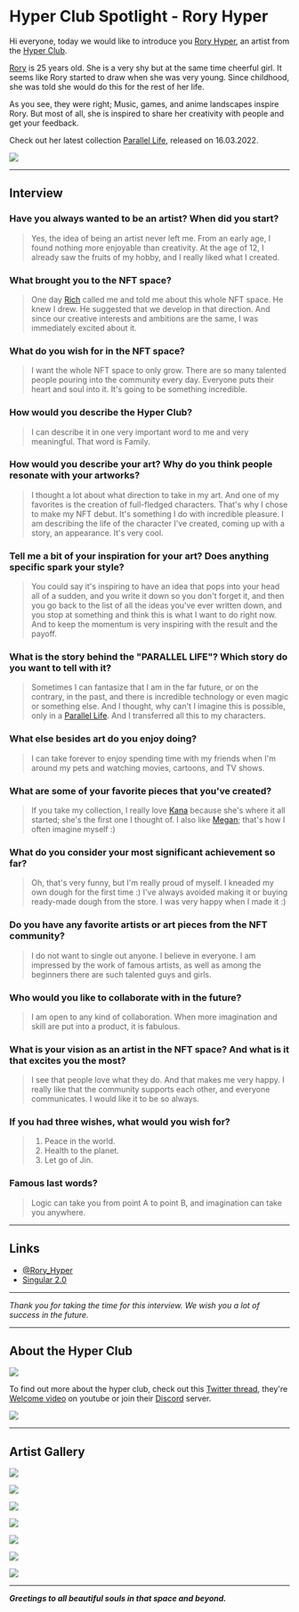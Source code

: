 # Hyper Club Spotlight - Rory Hyper


Hi everyone, today we would like to introduce you [Rory Hyper](https://twitter.com/Rory_Hyper), an artist from the [Hyper Club](https://twitter.com/Hyper_Club_nft).

[Rory](https://twitter.com/Rory_Hyper) is 25 years old. She is a very shy but at the same time cheerful girl. It seems like Rory started to draw when she was very young.
Since childhood, she was told she would do this for the rest of her life. 

As you see, they were right; Music, games, and anime landscapes inspire Rory. But most of all, she is inspired to share her creativity with people and get your feedback.

Check out her latest collection [Parallel Life](https://singular.app/collections/966f06ede0757b8346-PARALLEL_LIFE), released on 16.03.2022. 

![](https://singular.app/_next/image?url=https%3A%2F%2Frmrk.mypinata.cloud%2Fipfs%2Fbafybeibxnuqk5otjp7ielqsmpxnlnltxsnco6ysupls6t2t7jtyeklj73e&w=2048&q=75)


--- 

## Interview

### Have you always wanted to be an artist? When did you start?

> Yes, the idea of being an artist never left me. From an early age, I found nothing more enjoyable than creativity. At the age of 12, I already saw the fruits of my hobby, and I really liked what I created.

  
### What brought you to the NFT space?

> One day [Rich](https://twitter.com/Rich_Valentinoo) called me and told me about this whole NFT space. He knew I drew. He suggested that we develop in that direction. And since our creative interests and ambitions are the same, I was immediately excited about it.

### What do you wish for in the NFT space?

> I want the whole NFT space to only grow. There are so many talented people pouring into the community every day. Everyone puts their heart and soul into it. It's going to be something incredible.

  
### How would you describe the Hyper Club?

> I can describe it in one very important word to me and very meaningful. 
> That word is Family.

### How would you describe your art? Why do you think people resonate with your artworks?

> I thought a lot about what direction to take in my art. And one of my favorites is the creation of full-fledged characters. That's why I chose to make my NFT debut. It's something I do with incredible pleasure. I am describing the life of the character I've created, coming up with a story, an appearance. It's very cool.

### Tell me a bit of your inspiration for your art? Does anything specific spark your style?

> You could say it's inspiring to have an idea that pops into your head all of a sudden, and you write it down so you don't forget it, and then you go back to the list of all the ideas you've ever written down, and you stop at something and think this is what I want to do right now. And to keep the momentum is very inspiring with the result and the payoff.

  
### What is the story behind the "PARALLEL LIFE"? Which story do you want to tell with it?

> Sometimes I can fantasize that I am in the far future, or on the contrary, in the past, and there is incredible technology or even magic or something else. And I thought, why can't I imagine this is possible, only in a [Parallel Life](https://singular.app/collections/966f06ede0757b8346-PARALLEL_LIFE). 
> And I transferred all this to my characters.

  
### What else besides art do you enjoy doing?

> I can take forever to enjoy spending time with my friends when I'm around my pets and watching movies, cartoons, and TV shows.

### What are some of your favorite pieces that you've created?

> If you take my collection, I really love [Kana](https://singular.app/collectibles/11837193-966f06ede0757b8346-PARALLEL_LIFE-KANA-00000001) because she's where it all started; she's the first one I thought of. 
> I also like [Megan](https://singular.app/collectibles/11837253-966f06ede0757b8346-PARALLEL_LIFE-MEGAN-00000003); that's how I often imagine myself :)

  
### What do you consider your most significant achievement so far?

> Oh, that's very funny, but I'm really proud of myself. I kneaded my own dough for the first time :) I've always avoided making it or buying ready-made dough from the store. 
> I was very happy when I made it :)

### Do you have any favorite artists or art pieces from the NFT community?

> I do not want to single out anyone. I believe in everyone. I am impressed by the work of famous artists, as well as among the beginners there are such talented guys and girls.

### Who would you like to collaborate with in the future?

> I am open to any kind of collaboration. When more imagination and skill are put into a product, it is fabulous.

  
### What is your vision as an artist in the NFT space? And what is it that excites you the most?

> I see that people love what they do. And that makes me very happy. I really like that the community supports each other, and everyone communicates. I would like it to be so always.

### If you had three wishes, what would you wish for?  

> 1. Peace in the world. 
> 2. Health to the planet. 
> 3. Let go of Jin.

  
### Famous last words?

> Logic can take you from point A to point B, and imagination can take you anywhere.


---

## Links

- [@Rory_Hyper](https://twitter.com/Rory_Hyper)
- [Singular 2.0](https://singular.app/collections/966f06ede0757b8346-PARALLEL_LIFE)

---

_Thank you for taking the time for this interview. We wish you a lot of success in the future._

---

## About the Hyper Club

![](https://pbs.twimg.com/profile_banners/1483038080173023237/1643380020/1500x500)

To find out more about the hyper club, check out this [Twitter thread](https://twitter.com/aemonk1/status/1511273578314059776), they're [Welcome video](https://app.subsocial.network/6203/hyper-club-introduction-31846) on youtube or join their [Discord](https://discord.gg/Y85gBMdH) server.

![](https://pbs.twimg.com/media/FN1kHIZXMAI3088?format=jpg&name=medium)

---

## Artist Gallery

![](https://singular.app/_next/image?url=https%3A%2F%2Frmrk.mypinata.cloud%2Fipfs%2Fbafybeie7eqq6nm44xjmh47xrk6az6madejugqq4cchziqe7onu4w3ciyya&w=1920&q=100)


![](https://singular.app/_next/image?url=https%3A%2F%2Frmrk.mypinata.cloud%2Fipfs%2Fbafybeigjpttwxdlq5hngvji3zkui4g3a73ynox47yffnkkpgmbrojdegbu&w=1920&q=100)

![](https://singular.app/_next/image?url=https%3A%2F%2Frmrk.mypinata.cloud%2Fipfs%2Fbafybeigf2yawehfue4z4uovitnxjgfxi3pjuay5qx2xhdwevpmaxx4fgh4&w=1920&q=100)


![](https://singular.app/_next/image?url=https%3A%2F%2Frmrk.mypinata.cloud%2Fipfs%2Fbafybeif3yqbxinbqpguabujb4uiyzhqsr5w46fx4hznkotglfol63gsxu4&w=1920&q=100)


![](https://singular.app/_next/image?url=https%3A%2F%2Frmrk.mypinata.cloud%2Fipfs%2Fbafybeihw42bjvnkfwxlkjliywwh3dtyeju3ruyzwcfsxlvoutnkftgopnu&w=1920&q=100)

![](https://singular.app/_next/image?url=https%3A%2F%2Frmrk.mypinata.cloud%2Fipfs%2Fbafybeigyrv3tqhvymn2vpbphawpkbuksjbap72eajtctt3st23yqtzgnvm&w=1920&q=100)

![](https://singular.app/_next/image?url=https%3A%2F%2Frmrk.mypinata.cloud%2Fipfs%2Fbafybeiaewo43zqvdcam3uzfttwmgk6ju6auy3ruelx3yaam2e4oeaesblu&w=1920&q=100)

---

**_Greetings to all beautiful souls in that space and beyond._**
